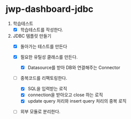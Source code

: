 # jwp-dashboard-jdbc

1. 학습테스트
    - [x] 학습테스트를 작성한다.
2. JDBC 템플릿 만들기
    - [x] 돌아가는 테스트를 만든다
    - [x] 필요한 유틸성 클래스를 만든다.
         - [x] Datasource를 받아 DB와 연결해주는 Connector
    - [ ] 중복코드를 리팩토링한다.
         - [x] SQL을 입력받는 로직 
         - [x] connection을 받아오고 close 하는 로직
         - [x] update query 처리와 insert query 처리의 중복 로직
    - [ ] 외부 모듈로 분리한다.
    